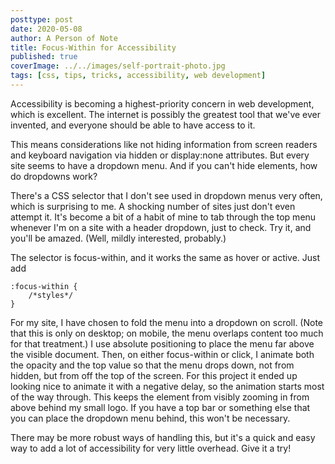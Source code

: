 ```yaml
---
posttype: post
date: 2020-05-08
author: A Person of Note
title: Focus-Within for Accessibility
published: true
coverImage: ../../images/self-portrait-photo.jpg
tags: [css, tips, tricks, accessibility, web development]
---
```


Accessibility is becoming a highest-priority concern in web development, which is excellent. The internet is possibly the greatest tool that we've ever invented, and everyone should be able to have access to it.

This means considerations like not hiding information from screen readers and keyboard navigation via hidden or display:none attributes. But every site seems to have a dropdown menu. And if you can't hide elements, how do dropdowns work?

There's a CSS selector that I don't see used in dropdown menus very often, which is surprising to me. A shocking number of sites just don't even attempt it. It's become a bit of a habit of mine to tab through the top menu whenever I'm on a site with a header dropdown, just to check. Try it, and you'll be amazed. (Well, mildly interested, probably.)

The selector is focus-within, and it works the same as hover or active. Just add 

```
:focus-within {
    /*styles*/
}
```

For my site, I have chosen to fold the menu into a dropdown on scroll. (Note that this is only on desktop; on mobile, the menu overlaps content too much for that treatment.) I use absolute positioning to place the menu far above the visible document. Then, on either focus-within or click, I animate both the opacity and the top value so that the menu drops down, not from hidden, but from off the top of the screen. For this project it ended up looking nice to animate it with a negative delay, so the animation starts most of the way through. This keeps the element from visibly zooming in from above behind my small logo. If you have a top bar or something else that you can place the dropdown menu behind, this won't be necessary.

There may be more robust ways of handling this, but it's a quick and easy way to add a lot of accessibility for very little overhead. Give it a try!
